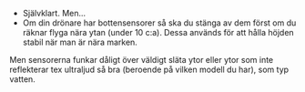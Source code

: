 ﻿* Självklart. Men...
* Om din drönare har bottensensorer så ska du stänga av dem först om du räknar flyga nära ytan (under 10 c:a). Dessa används för att hålla höjden stabil när man är nära marken. 

Men sensorerna funkar dåligt över väldigt släta ytor eller ytor som inte reflekterar tex ultraljud så bra (beroende på vilken modell du har), som typ vatten.